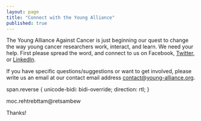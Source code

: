 ```yaml
---
layout: page
title: "Connect with the Young Alliance"
published: true
---
```


The Young Alliance Against Cancer is just beginning our quest to change the way young cancer researchers work, interact, and learn.  We need your help.  First please spread the word, and connect to us on Facebook, <a href="https://twitter.com/youngallianceAC">Twitter</a>, or <a href="https://de.linkedin.com/pub/young-alliance-against-cancer/108/1b3/9a2">LinkedIn</a>.

If you have specific questions/suggestions or want to get involved, please write us an email at our contact email address <a href="mailto:contact@young-alliance.org">contact@young-alliance.org</a>.  

span.reverse {
  unicode-bidi: bidi-override;
  direction: rtl;
}

<span class="reverse">moc.rehtrebttam@retsambew</span>




Thanks!
